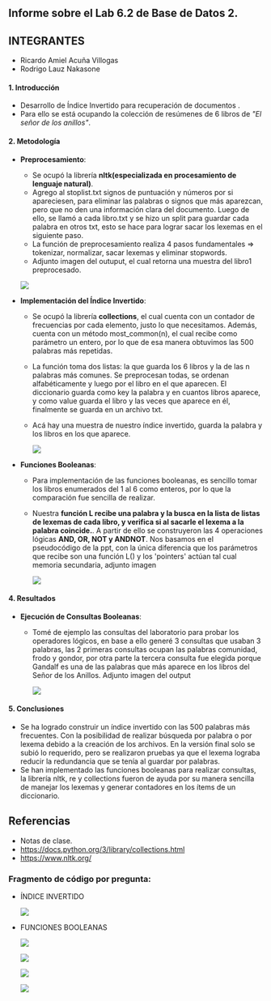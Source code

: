 ## Informe sobre el Lab 6.2 de Base de Datos 2.

## INTEGRANTES

- Ricardo Amiel Acuña Villogas
- Rodrigo Lauz Nakasone

#### 1. Introducción

- Desarrollo de Índice Invertido para recuperación de documentos .
- Para ello se está ocupando la colección de resúmenes de 6 libros de *"El señor de los anillos"*.

#### 2. Metodología

- **Preprocesamiento**:
  - Se ocupó la librería **nltk(especializada en procesamiento de lenguaje natural)**.
  - Agrego al stoplist.txt signos de puntuación y números por si apareciesen, para eliminar las palabras o signos que más aparezcan, pero que no den una información clara del documento. Luego de ello, se llamó a cada libro.txt y se hizo un split para guardar cada palabra en otros txt, esto se hace para lograr sacar los lexemas en el siguiente paso.
  - La función de preprocesamiento realiza 4 pasos fundamentales => tokenizar, normalizar, sacar lexemas y eliminar stopwords.
  - Adjunto imagen del outuput, el cual retorna una muestra del libro1 preprocesado.
  
  ![](image-1.png)

- **Implementación del Índice Invertido**:
  - Se ocupó la librería **collections**, el cual cuenta con un contador de frecuencias por cada elemento, justo lo que necesitamos. Además, cuenta con un método most_common(n), el cual recibe como parámetro un entero, por lo que de esa manera obtuvimos las 500 palabras más repetidas.
  - La función toma dos listas: la que guarda los 6 libros y la de las n palabras más comunes. Se preprocesan todas, se ordenan alfabéticamente y luego por el libro en el que aparecen. El diccionario guarda como key la palabra y en cuantos libros aparece, y como value guarda el libro y las veces que aparece en él, finalmente se guarda en un archivo txt.
  - Acá hay una muestra de nuestro índice invertido, guarda la palabra y los libros en los que aparece.

    ![](image-2.png)

- **Funciones Booleanas**:
  - Para implementación de las funciones booleanas, es sencillo tomar los libros enumerados del 1 al 6 como enteros, por lo que la comparación fue sencilla de realizar.
  - Nuestra **función L recibe una palabra y la busca en la lista de listas de lexemas de cada libro, y verifica si al sacarle el lexema a la palabra coincide.**. A partir de ello se construyeron las 4 operaciones lógicas **AND, OR, NOT y ANDNOT**. Nos basamos en el pseudocódigo de la ppt, con la única diferencia que los parámetros que recibe son una función L() y los 'pointers' actúan tal cual memoria secundaria, adjunto imagen
  
    ![](image-3.png)

#### 4. Resultados
- **Ejecución de Consultas Booleanas**:
  - Tomé de ejemplo las consultas del laboratorio para probar los operadores lógicos, en base a ello generé 3 consultas que usaban 3 palabras, las 2 primeras consultas ocupan las palabras comunidad, frodo y gondor, por otra parte la tercera consulta fue elegida porque Gandalf es una de las palabras que más aparece en los libros del Señor de los Anillos. Adjunto imagen del output
  
    ![](image-4.png)

#### 5. Conclusiones
- Se ha logrado construir un índice invertido con las 500 palabras más frecuentes. Con la posibilidad de realizar búsqueda por palabra o por lexema debido a la creación de los archivos. En la versión final solo se subió lo requerido, pero se realizaron pruebas ya que el lexema lograba reducir la redundancia que se tenía al guardar por palabras.
- Se han implementado las funciones booleanas para realizar consultas, la librería nltk, re y collections fueron de ayuda por su manera sencilla de manejar los lexemas y generar contadores en los ítems de un diccionario.


## Referencias
- Notas de clase.
- https://docs.python.org/3/library/collections.html
- https://www.nltk.org/

### Fragmento de código por pregunta:
- ÍNDICE INVERTIDO

  ![](image-5.png)
  
- FUNCIONES BOOLEANAS
  
  ![](image-8.png)
  
  ![](image-6.png)
  
  ![](image-7.png)
  
  ![](image-9.png)
